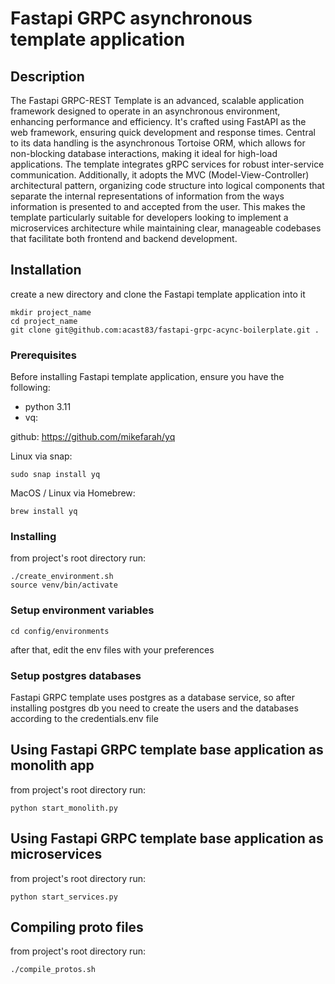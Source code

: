 # Fastapi GRPC asynchronous template application

## Description

The Fastapi GRPC-REST Template is an advanced,
scalable application framework designed to operate
in an asynchronous environment, enhancing performance
and efficiency. It's crafted using FastAPI as the web
framework, ensuring quick development and response times.
Central to its data handling is the asynchronous Tortoise ORM,
which allows for non-blocking database interactions, making it
ideal for high-load applications. The template integrates gRPC
services for robust inter-service communication. Additionally,
it adopts the MVC (Model-View-Controller) architectural pattern,
organizing code structure into logical components that separate
the internal representations of information from the ways information
is presented to and accepted from the user. This makes the template
particularly suitable for developers looking to implement a microservices
architecture while maintaining clear, manageable codebases that facilitate
both frontend and backend development.

## Installation

create a new directory and clone the Fastapi template application into it

```
mkdir project_name
cd project_name
git clone git@github.com:acast83/fastapi-grpc-acync-boilerplate.git .
```

### Prerequisites

Before installing Fastapi template application, ensure you have the following:

- python 3.11
- vq:

github:
https://github.com/mikefarah/yq

Linux via snap:

```
sudo snap install yq
```

MacOS / Linux via Homebrew:

```
brew install yq
```

### Installing

from project's root directory run:

```
./create_environment.sh
source venv/bin/activate
```

### Setup environment variables

```
cd config/environments
```

after that, edit the env files with your preferences

### Setup postgres databases

Fastapi GRPC template uses postgres as a database service,
so after installing postgres db you need to create the users
and the databases according to the credentials.env file

## Using Fastapi GRPC template base application as monolith app

from project's root directory run:

```
python start_monolith.py
```

## Using Fastapi GRPC template base application as microservices

from project's root directory run:

```
python start_services.py
```

## Compiling proto files

from project's root directory run:

```
./compile_protos.sh
```
